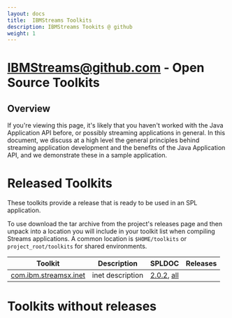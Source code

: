```yaml
---
layout: docs
title:  IBMStreams Toolkits
description: IBMStreams Tookits @ github
weight: 1
---
```


# IBMStreams@github.com - Open Source Toolkits 
## Overview
If you're viewing this page, it's likely that you haven't worked with the Java Application API before, or possibly streaming applications in general. In this document, we discuss at a high level the general principles behind streaming application development and the benefits of the Java Application API, and  we demonstrate these in a sample application.

# Released Toolkits

These toolkits provide a release that is ready to be used in an SPL application.

To use download the tar archive from the project's releases page and then
unpack into a location you will include in your toolkit list when compiling
Streams applications. A common location is `$HOME/toolkits` or `project_root/toolkits` for shared environments.

| Toolkit | Description | SPLDOC | Releases |
| ------- |-------------| -------| ---------|
| <a href="http://ibmstreams.github.io/streamsx.inet/" >com.ibm.streamsx.inet</a> | inet description | <a href="https://github.com/IBMStreams/streamsx.inet/releases/tag/v2.0.2" >2.0.2</a>, <a href="https://github.com/IBMStreams/streamsx.inet/releases" >all</a> 

# Toolkits without releases

